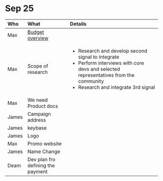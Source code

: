 # Sep 25



<table>
  <thead>
    <tr>
      <th style="text-align:left">Who</th>
      <th style="text-align:left">What</th>
      <th style="text-align:left">Details</th>
    </tr>
  </thead>
  <tbody>
    <tr>
      <td style="text-align:left">Max</td>
      <td style="text-align:left"><a href="https://docs.google.com/spreadsheets/d/1rivtjkYQXm2M0ZxqW-ISe3pkRyKpl8frFsAEertS8S0/edit#gid=0">Budget overview</a>
      </td>
      <td style="text-align:left"></td>
    </tr>
    <tr>
      <td style="text-align:left">Max</td>
      <td style="text-align:left">Scope of research</td>
      <td style="text-align:left">
        <p></p>
        <ul>
          <li>Research and develop second signal to integrate</li>
          <li>Perform interviews with core devs and selected representatives from the
            community</li>
          <li>Research and integrate 3rd signal</li>
        </ul>
      </td>
    </tr>
    <tr>
      <td style="text-align:left">Max</td>
      <td style="text-align:left">We need Product docs</td>
      <td style="text-align:left"></td>
    </tr>
    <tr>
      <td style="text-align:left">James</td>
      <td style="text-align:left">Campaign address</td>
      <td style="text-align:left"></td>
    </tr>
    <tr>
      <td style="text-align:left">James</td>
      <td style="text-align:left">keybase</td>
      <td style="text-align:left"></td>
    </tr>
    <tr>
      <td style="text-align:left">James</td>
      <td style="text-align:left">Logo</td>
      <td style="text-align:left"></td>
    </tr>
    <tr>
      <td style="text-align:left">Max</td>
      <td style="text-align:left">Promo website</td>
      <td style="text-align:left"></td>
    </tr>
    <tr>
      <td style="text-align:left">James</td>
      <td style="text-align:left">Name Change</td>
      <td style="text-align:left"></td>
    </tr>
    <tr>
      <td style="text-align:left">Deam</td>
      <td style="text-align:left">Dev plan fro defining the payment</td>
      <td style="text-align:left"></td>
    </tr>
  </tbody>
</table>

